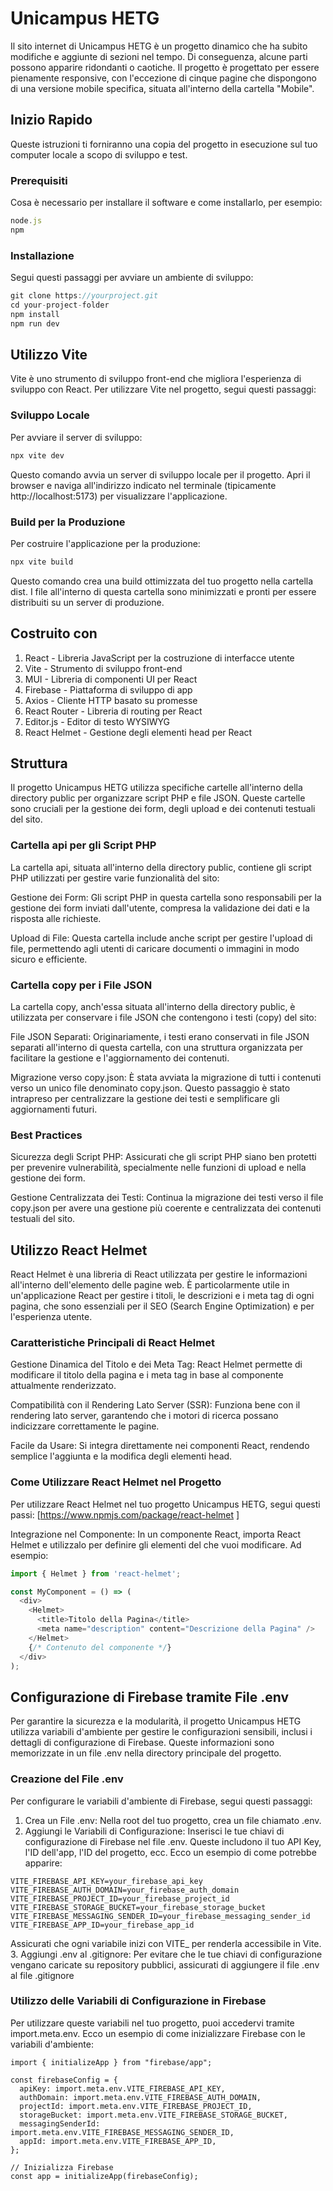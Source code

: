 
# Unicampus HETG

Il sito internet di Unicampus HETG è un progetto dinamico che ha subito modifiche e aggiunte di sezioni nel tempo. Di conseguenza, alcune parti possono apparire ridondanti o caotiche. Il progetto è progettato per essere pienamente responsive, con l'eccezione di cinque pagine che dispongono di una versione mobile specifica, situata all'interno della cartella "Mobile".


## Inizio Rapido
Queste istruzioni ti forniranno una copia del progetto in esecuzione sul tuo computer locale a scopo di sviluppo e test.
### Prerequisiti
Cosa è necessario per installare il software e come installarlo, per esempio:
``` javascript
node.js
npm
```
### Installazione
Segui questi passaggi per avviare un ambiente di sviluppo:

``` javascript
git clone https://yourproject.git
cd your-project-folder
npm install
npm run dev
```
## Utilizzo Vite
Vite è uno strumento di sviluppo front-end che migliora l'esperienza di sviluppo con React. Per utilizzare Vite nel progetto, segui questi passaggi:
### Sviluppo Locale
Per avviare il server di sviluppo:
``` javascript
npx vite dev
```
Questo comando avvia un server di sviluppo locale per il progetto. Apri il browser e naviga all'indirizzo indicato nel terminale (tipicamente http://localhost:5173) per visualizzare l'applicazione.

### Build per la Produzione
Per costruire l'applicazione per la produzione:

``` javascript
npx vite build
```
Questo comando crea una build ottimizzata del tuo progetto nella cartella dist. I file all'interno di questa cartella sono minimizzati e pronti per essere distribuiti su un server di produzione.

## Costruito con
1. React - Libreria JavaScript per la costruzione di interfacce utente
3. Vite - Strumento di sviluppo front-end
4. MUI - Libreria di componenti UI per React
5. Firebase - Piattaforma di sviluppo di app
6. Axios - Cliente HTTP basato su promesse
7. React Router - Libreria di routing per React
8. Editor.js - Editor di testo WYSIWYG
9. React Helmet - Gestione degli elementi head per React


## Struttura
Il progetto Unicampus HETG utilizza specifiche cartelle all'interno della directory public per organizzare script PHP e file JSON. Queste cartelle sono cruciali per la gestione dei form, degli upload e dei contenuti testuali del sito.
### Cartella api per gli Script PHP
La cartella api, situata all'interno della directory public, contiene gli script PHP utilizzati per gestire varie funzionalità del sito:

Gestione dei Form: Gli script PHP in questa cartella sono responsabili per la gestione dei form inviati dall'utente, compresa la validazione dei dati e la risposta alle richieste.

Upload di File: Questa cartella include anche script per gestire l'upload di file, permettendo agli utenti di caricare documenti o immagini in modo sicuro e efficiente.
### Cartella copy per i File JSON
La cartella copy, anch'essa situata all'interno della directory public, è utilizzata per conservare i file JSON che contengono i testi (copy) del sito:

File JSON Separati: Originariamente, i testi erano conservati in file JSON separati all'interno di questa cartella, con una struttura organizzata per facilitare la gestione e l'aggiornamento dei contenuti.

Migrazione verso copy.json: È stata avviata la migrazione di tutti i contenuti verso un unico file denominato copy.json. Questo passaggio è stato intrapreso per centralizzare la gestione dei testi e semplificare gli aggiornamenti futuri.

### Best Practices
Sicurezza degli Script PHP: Assicurati che gli script PHP siano ben protetti per prevenire vulnerabilità, specialmente nelle funzioni di upload e nella gestione dei form.

Gestione Centralizzata dei Testi: Continua la migrazione dei testi verso il file copy.json per avere una gestione più coerente e centralizzata dei contenuti testuali del sito.


## Utilizzo React Helmet
React Helmet è una libreria di React utilizzata per gestire le informazioni all'interno dell'elemento <head> delle pagine web. È particolarmente utile in un'applicazione React per gestire i titoli, le descrizioni e i meta tag di ogni pagina, che sono essenziali per il SEO (Search Engine Optimization) e per l'esperienza utente.

### Caratteristiche Principali di React Helmet
Gestione Dinamica del Titolo e dei Meta Tag: React Helmet permette di modificare il titolo della pagina e i meta tag in base al componente attualmente renderizzato.

Compatibilità con il Rendering Lato Server (SSR): Funziona bene con il rendering lato server, garantendo che i motori di ricerca possano indicizzare correttamente le pagine.

Facile da Usare: Si integra direttamente nei componenti React, rendendo semplice l'aggiunta e la modifica degli elementi head.

### Come Utilizzare React Helmet nel Progetto
Per utilizzare React Helmet nel tuo progetto Unicampus HETG, segui questi passi:
[https://www.npmjs.com/package/react-helmet ]

Integrazione nel Componente: In un componente React, importa React Helmet e utilizzalo per definire gli elementi del <head> che vuoi modificare. Ad esempio:
``` javascript
import { Helmet } from 'react-helmet';

const MyComponent = () => (
  <div>
    <Helmet>
      <title>Titolo della Pagina</title>
      <meta name="description" content="Descrizione della Pagina" />
    </Helmet>
    {/* Contenuto del componente */}
  </div>
);
```

## Configurazione di Firebase tramite File .env
Per garantire la sicurezza e la modularità, il progetto Unicampus HETG utilizza variabili d'ambiente per gestire le configurazioni sensibili, inclusi i dettagli di configurazione di Firebase. Queste informazioni sono memorizzate in un file .env nella directory principale del progetto.
### Creazione del File .env
Per configurare le variabili d'ambiente di Firebase, segui questi passaggi:

1. Crea un File .env: Nella root del tuo progetto, crea un file chiamato .env.
2. Aggiungi le Variabili di Configurazione: Inserisci le tue chiavi di configurazione di Firebase nel file .env. Queste includono il tuo API Key, l'ID dell'app, l'ID del progetto, ecc. Ecco un esempio di come potrebbe apparire:
```
VITE_FIREBASE_API_KEY=your_firebase_api_key
VITE_FIREBASE_AUTH_DOMAIN=your_firebase_auth_domain
VITE_FIREBASE_PROJECT_ID=your_firebase_project_id
VITE_FIREBASE_STORAGE_BUCKET=your_firebase_storage_bucket
VITE_FIREBASE_MESSAGING_SENDER_ID=your_firebase_messaging_sender_id
VITE_FIREBASE_APP_ID=your_firebase_app_id

```
Assicurati che ogni variabile inizi con VITE_ per renderla accessibile in Vite.
3. Aggiungi .env al .gitignore: Per evitare che le tue chiavi di configurazione vengano caricate su repository pubblici, assicurati di aggiungere il file .env al file .gitignore
### Utilizzo delle Variabili di Configurazione in Firebase
Per utilizzare queste variabili nel tuo progetto, puoi accedervi tramite import.meta.env. Ecco un esempio di come inizializzare Firebase con le variabili d'ambiente:
```
import { initializeApp } from "firebase/app";

const firebaseConfig = {
  apiKey: import.meta.env.VITE_FIREBASE_API_KEY,
  authDomain: import.meta.env.VITE_FIREBASE_AUTH_DOMAIN,
  projectId: import.meta.env.VITE_FIREBASE_PROJECT_ID,
  storageBucket: import.meta.env.VITE_FIREBASE_STORAGE_BUCKET,
  messagingSenderId: import.meta.env.VITE_FIREBASE_MESSAGING_SENDER_ID,
  appId: import.meta.env.VITE_FIREBASE_APP_ID,
};

// Inizializza Firebase
const app = initializeApp(firebaseConfig);

```